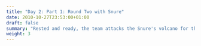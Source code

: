 ```yaml
---
title: "Day 2: Part 1: Round Two with Snure"
date: 2010-10-27T23:53:00+01:00
draft: false
summary: "Rested and ready, the team attacks the Snure's volcano for the second time"
weight: 3
---
```

